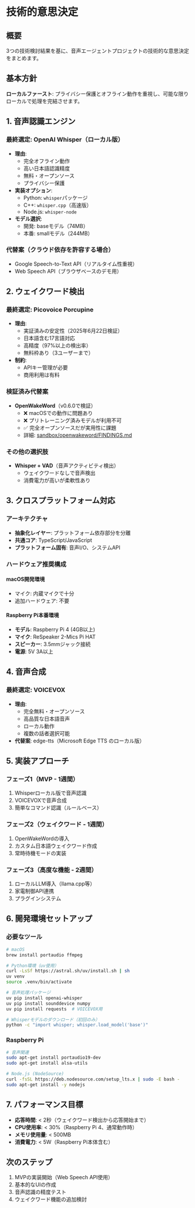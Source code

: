 # 技術的意思決定

## 概要

3つの技術検討結果を基に、音声エージェントプロジェクトの技術的な意思決定をまとめます。

## 基本方針

**ローカルファースト**: プライバシー保護とオフライン動作を重視し、可能な限りローカルで処理を完結させます。

## 1. 音声認識エンジン

### 最終選定: OpenAI Whisper（ローカル版）
- **理由**: 
  - 完全オフライン動作
  - 高い日本語認識精度
  - 無料・オープンソース
  - プライバシー保護
- **実装オプション**:
  - Python: `whisper`パッケージ
  - C++: `whisper.cpp`（高速版）
  - Node.js: `whisper-node`
- **モデル選択**:
  - 開発: baseモデル（74MB）
  - 本番: smallモデル（244MB）

### 代替案（クラウド依存を許容する場合）
- Google Speech-to-Text API（リアルタイム性重視）
- Web Speech API（ブラウザベースのデモ用）

## 2. ウェイクワード検出

### 最終選定: Picovoice Porcupine
- **理由**: 
  - 実証済みの安定性（2025年6月22日検証）
  - 日本語含む17言語対応
  - 高精度（97%以上の検出率）
  - 無料枠あり（3ユーザーまで）
- **制約**: 
  - APIキー管理が必要
  - 商用利用は有料

### 検証済み代替案
- **OpenWakeWord**（v0.6.0で検証）
  - ❌ macOSでの動作に問題あり
  - ❌ プリトレーニング済みモデルが利用不可
  - ✅ 完全オープンソースだが実用性に課題
  - 詳細: [sandbox/openwakeword/FINDINGS.md](../sandbox/openwakeword/FINDINGS.md)

### その他の選択肢
- **Whisper + VAD**（音声アクティビティ検出）
  - ウェイクワードなしで音声検出
  - 消費電力が高いが柔軟性あり

## 3. クロスプラットフォーム対応

### アーキテクチャ
- **抽象化レイヤー**: プラットフォーム依存部分を分離
- **共通コア**: TypeScript/JavaScript
- **プラットフォーム固有**: 音声I/O、システムAPI

### ハードウェア推奨構成

#### macOS開発環境
- マイク: 内蔵マイクで十分
- 追加ハードウェア: 不要

#### Raspberry Pi本番環境
- **モデル**: Raspberry Pi 4 (4GB以上)
- **マイク**: ReSpeaker 2-Mics Pi HAT
- **スピーカー**: 3.5mmジャック接続
- **電源**: 5V 3A以上

## 4. 音声合成

### 最終選定: VOICEVOX
- **理由**:
  - 完全無料・オープンソース
  - 高品質な日本語音声
  - ローカル動作
  - 複数の話者選択可能
- **代替案**: edge-tts（Microsoft Edge TTS のローカル版）

## 5. 実装アプローチ

### フェーズ1（MVP - 1週間）
1. Whisperローカル版で音声認識
2. VOICEVOXで音声合成
3. 簡単なコマンド認識（ルールベース）

### フェーズ2（ウェイクワード - 1週間）
1. OpenWakeWordの導入
2. カスタム日本語ウェイクワード作成
3. 常時待機モードの実装

### フェーズ3（高度な機能 - 2週間）
1. ローカルLLM導入（llama.cpp等）
2. 家電制御API連携
3. プラグインシステム

## 6. 開発環境セットアップ

### 必要なツール
```bash
# macOS
brew install portaudio ffmpeg

# Python環境（uv使用）
curl -LsSf https://astral.sh/uv/install.sh | sh
uv venv
source .venv/bin/activate

# 音声処理パッケージ
uv pip install openai-whisper
uv pip install sounddevice numpy
uv pip install requests  # VOICEVOX用

# Whisperモデルのダウンロード（初回のみ）
python -c "import whisper; whisper.load_model('base')"
```

### Raspberry Pi
```bash
# 音声関連
sudo apt-get install portaudio19-dev
sudo apt-get install alsa-utils

# Node.js (NodeSource)
curl -fsSL https://deb.nodesource.com/setup_lts.x | sudo -E bash -
sudo apt-get install -y nodejs
```

## 7. パフォーマンス目標

- **応答時間**: < 2秒（ウェイクワード検出から応答開始まで）
- **CPU使用率**: < 30%（Raspberry Pi 4、通常動作時）
- **メモリ使用量**: < 500MB
- **消費電力**: < 5W（Raspberry Pi本体含む）

## 次のステップ

1. MVPの実装開始（Web Speech API使用）
2. 基本的なUIの作成
3. 音声認識の精度テスト
4. ウェイクワード機能の追加検討